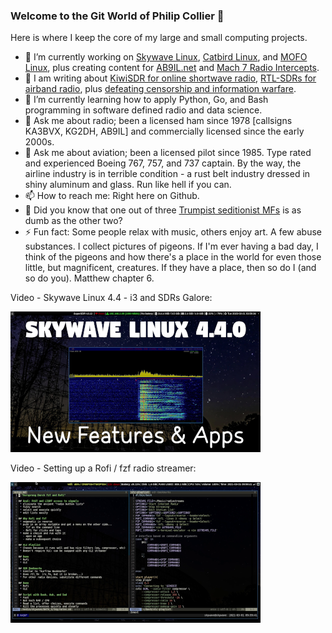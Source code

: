 ### Welcome to the Git World of Philip Collier 👋

Here is where I keep the core of my large and small computing projects.

- 🔭 I’m currently working on [Skywave Linux], [Catbird Linux], and [MOFO Linux], plus creating content for [AB9IL.net] and [Mach 7 Radio Intercepts].
- 👯 I am writing about [KiwiSDR for online shortwave radio], [RTL-SDRs for airband radio], plus [defeating censorship and information warfare].
- 🌱 I’m currently learning how to apply Python, Go, and Bash programming in software defined radio and data science.
- 💬 Ask me about radio; been a licensed ham since 1978 [callsigns KA3BVX, KG2DH, AB9IL] and commercially licensed since the early 2000s.
- 💬 Ask me about aviation; been a licensed pilot since 1985.  Type rated and experienced Boeing 767, 757, and 737 captain.  By the way, the airline industry is in terrible condition - a rust belt industry dressed in shiny aluminum and glass.  Run like hell if you can.
- 📫 How to reach me: Right here on Github.
- :shit: Did you know that one out of three [Trumpist seditionist MFs] is as dumb as the other two?
- ⚡ Fun fact: Some people relax with music, others enjoy art.  A few abuse substances.  I collect pictures of pigeons.  If I'm ever having a bad day, I think of the pigeons and how there's a place in the world for even those little, but magnificent, creatures.  If they have a place, then so do I (and so do you).  Matthew chapter 6.

Video - Skywave Linux 4.4 - i3 and SDRs Galore:

[![Skywave Linux 4.4 - i3 and SDRs Galore](screenshot_youtube_3.png)](https://youtu.be/vwECMCEcDh8 "Skywave Linux 4.4 - i3 and SDRs Galore")


Video - Setting up a Rofi / fzf radio streamer:

[![Setting up a Rofi / fzf internet radio streamer.](screenshot_youtube_1.png)](https://youtu.be/watch?v=euHLtJu9W6Y "Setting up a Rofi / fzf internet radio streamer.")

<br />
<br />

[AB9IL.net]: https://www.ab9il.net
[defeating censorship and information warfare]: https://tinyurl.com/cengrv-ebk
[Mach 7 Radio Intercepts]: https://youtube.com/user/AB9IL
[KiwiSDR for online shortwave radio]: https://tinyurl.com/kiwisdr01
[RTL-SDRs for airband radio]: https://tinyurl.com/rtlsdr01
[Skywave Linux]: https://skywavelinux.com
[Catbird Linux]: https://catbirdlinux.com
[MOFO Linux]: https://mofolinux.com
[Trumpist seditionist MFs]: https://odysee.com/@Mach7RadioIntercepts:1/january-6-a-coup-unpunished-is-called:2
